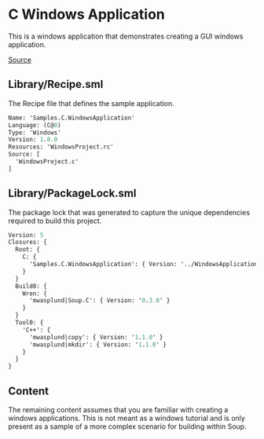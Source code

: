 # C Windows Application
This is a windows application that demonstrates creating a GUI windows application.

[Source](https://github.com/SoupBuild/Soup/tree/main/Samples/C/WindowsApplication)

## Library/Recipe.sml
The Recipe file that defines the sample application.
```sml
Name: 'Samples.C.WindowsApplication'
Language: (C@0)
Type: 'Windows'
Version: 1.0.0
Resources: 'WindowsProject.rc'
Source: [
  'WindowsProject.c'
]
```

## Library/PackageLock.sml
The package lock that was generated to capture the unique dependencies required to build this project.
```sml
Version: 5
Closures: {
  Root: {
    C: {
      'Samples.C.WindowsApplication': { Version: '../WindowsApplication', Build: 'Build0', Tool: 'Tool0' }
    }
  }
  Build0: {
    Wren: {
      'mwasplund|Soup.C': { Version: '0.3.0' }
    }
  }
  Tool0: {
    'C++': {
      'mwasplund|copy': { Version: '1.1.0' }
      'mwasplund|mkdir': { Version: '1.1.0' }
    }
  }
}
```

## Content
The remaining content assumes that you are familiar with creating a windows applications. This is not meant as a windows tutorial and is only present as a sample of a more complex scenario for building within Soup.